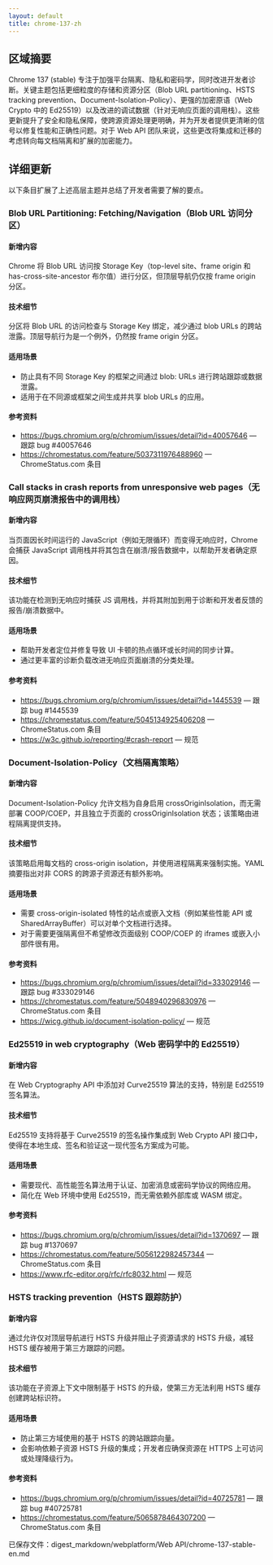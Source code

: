 ```yaml
---
layout: default
title: chrome-137-zh
---
```


## 区域摘要

Chrome 137 (stable) 专注于加强平台隔离、隐私和密码学，同时改进开发者诊断。关键主题包括更细粒度的存储和资源分区（Blob URL partitioning、HSTS tracking prevention、Document-Isolation-Policy）、更强的加密原语（Web Crypto 中的 Ed25519）以及改进的调试数据（针对无响应页面的调用栈）。这些更新提升了安全和隐私保障，使跨源资源处理更明确，并为开发者提供更清晰的信号以修复性能和正确性问题。对于 Web API 团队来说，这些更改将集成和迁移的考虑转向每文档隔离和扩展的加密能力。

## 详细更新

以下条目扩展了上述高层主题并总结了开发者需要了解的要点。

### Blob URL Partitioning: Fetching/Navigation（Blob URL 访问分区）

#### 新增内容
Chrome 将 Blob URL 访问按 Storage Key（top-level site、frame origin 和 has-cross-site-ancestor 布尔值）进行分区，但顶层导航仍仅按 frame origin 分区。

#### 技术细节
分区将 Blob URL 的访问检查与 Storage Key 绑定，减少通过 blob URLs 的跨站泄露。顶层导航行为是一个例外，仍然按 frame origin 分区。

#### 适用场景
- 防止具有不同 Storage Key 的框架之间通过 blob: URLs 进行跨站跟踪或数据泄露。
- 适用于在不同源或框架之间生成并共享 blob URLs 的应用。

#### 参考资料
- https://bugs.chromium.org/p/chromium/issues/detail?id=40057646 — 跟踪 bug #40057646
- https://chromestatus.com/feature/5037311976488960 — ChromeStatus.com 条目

### Call stacks in crash reports from unresponsive web pages（无响应网页崩溃报告中的调用栈）

#### 新增内容
当页面因长时间运行的 JavaScript（例如无限循环）而变得无响应时，Chrome 会捕获 JavaScript 调用栈并将其包含在崩溃/报告数据中，以帮助开发者确定原因。

#### 技术细节
该功能在检测到无响应时捕获 JS 调用栈，并将其附加到用于诊断和开发者反馈的报告/崩溃数据中。

#### 适用场景
- 帮助开发者定位并修复导致 UI 卡顿的热点循环或长时间的同步计算。
- 通过更丰富的诊断负载改进无响应页面崩溃的分类处理。

#### 参考资料
- https://bugs.chromium.org/p/chromium/issues/detail?id=1445539 — 跟踪 bug #1445539
- https://chromestatus.com/feature/5045134925406208 — ChromeStatus.com 条目
- https://w3c.github.io/reporting/#crash-report — 规范

### Document-Isolation-Policy（文档隔离策略）

#### 新增内容
Document-Isolation-Policy 允许文档为自身启用 crossOriginIsolation，而无需部署 COOP/COEP，并且独立于页面的 crossOriginIsolation 状态；该策略由进程隔离提供支持。

#### 技术细节
该策略启用每文档的 cross-origin isolation，并使用进程隔离来强制实施。YAML 摘要指出对非 CORS 的跨源子资源还有额外影响。

#### 适用场景
- 需要 cross-origin-isolated 特性的站点或嵌入文档（例如某些性能 API 或 SharedArrayBuffer）可以对单个文档进行选择。
- 对于需要更强隔离但不希望修改页面级别 COOP/COEP 的 iframes 或嵌入小部件很有用。

#### 参考资料
- https://bugs.chromium.org/p/chromium/issues/detail?id=333029146 — 跟踪 bug #333029146
- https://chromestatus.com/feature/5048940296830976 — ChromeStatus.com 条目
- https://wicg.github.io/document-isolation-policy/ — 规范

### Ed25519 in web cryptography（Web 密码学中的 Ed25519）

#### 新增内容
在 Web Cryptography API 中添加对 Curve25519 算法的支持，特别是 Ed25519 签名算法。

#### 技术细节
Ed25519 支持将基于 Curve25519 的签名操作集成到 Web Crypto API 接口中，使得在本地生成、签名和验证这一现代签名方案成为可能。

#### 适用场景
- 需要现代、高性能签名算法用于认证、加密消息或密码学协议的网络应用。
- 简化在 Web 环境中使用 Ed25519，而无需依赖外部库或 WASM 绑定。

#### 参考资料
- https://bugs.chromium.org/p/chromium/issues/detail?id=1370697 — 跟踪 bug #1370697
- https://chromestatus.com/feature/5056122982457344 — ChromeStatus.com 条目
- https://www.rfc-editor.org/rfc/rfc8032.html — 规范

### HSTS tracking prevention（HSTS 跟踪防护）

#### 新增内容
通过允许仅对顶层导航进行 HSTS 升级并阻止子资源请求的 HSTS 升级，减轻 HSTS 缓存被用于第三方跟踪的问题。

#### 技术细节
该功能在子资源上下文中限制基于 HSTS 的升级，使第三方无法利用 HSTS 缓存创建跨站标识符。

#### 适用场景
- 防止第三方域使用的基于 HSTS 的跨站跟踪向量。
- 会影响依赖子资源 HSTS 升级的集成；开发者应确保资源在 HTTPS 上可访问或处理降级行为。

#### 参考资料
- https://bugs.chromium.org/p/chromium/issues/detail?id=40725781 — 跟踪 bug #40725781
- https://chromestatus.com/feature/5065878464307200 — ChromeStatus.com 条目

已保存文件：digest_markdown/webplatform/Web API/chrome-137-stable-en.md
